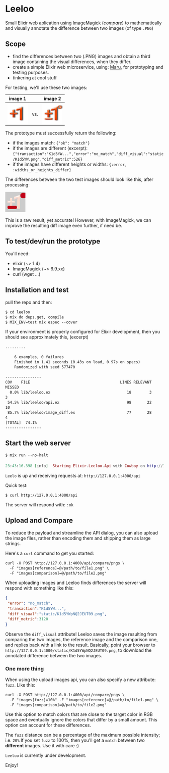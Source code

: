 # Leeloo

Small Elixir web aplication using [ImageMagick](http://www.imagemagick.org/script/index.php) (*compare*) to mathematically and visually annotate the difference between two images (of type `.PNG`)

## Scope

 - find the differences between two (.PNG) images and obtain a third image containing the visual differences, when they differ.
 - create a simple Elixir web microservice, using: [Maru](https://github.com/elixir-maru/maru), for prototyping and testing purposes.
 - tinkering at cool stuff

For testing, we'll use these two images:

|image 1|  |image 2|
|--------|---|-----|
|![](spec/fixtures/p1.png) | vs. | ![](spec/fixtures/p1_2.png)|

The prototype must successfully return the following:

- if the images match: `{"ok": "match"}`
- if the images are different (excerpt):
   `{"transaction":"K1d5YW...","error":"no_match","diff_visual":"static/K1d5YW.png","diff_metric":526}`
- if the images have different heights or widths: `{:error, :widths_or_heights_differ}`

The differences between the two test images should look like this, after processing:

![](spec/fixtures/p1vsp2.png)

This is a raw result, yet accurate! However, with ImageMagick, we can improve the resulting diff image even further, if need be.

## To test/dev/run the prototype

You'll need:

- elixir (~> 1.4)
- ImageMagick (~> 6.9.xx)
- curl (wget ...)


## Installation and test

pull the repo and then:

```shell
$ cd leeloo
$ mix do deps.get, compile
$ MIX_ENV=test mix espec --cover
```

If your environment is properly configured for Elixir development, then you should see approximately this, (excerpt)

```
.........

	6 examples, 0 failures
	Finished in 1.41 seconds (0.43s on load, 0.97s on specs)
	Randomized with seed 577470

----------------
COV    FILE                                        LINES RELEVANT   MISSED
  0.0% lib/leeloo.ex                                  18        3        3
 54.5% lib/leeloo/api.ex                              98       22       10
 85.7% lib/leeloo/image_diff.ex                       77       28        4
[TOTAL]  74.1%
----------------
```

## Start the web server

```elixir
$ mix run --no-halt

23:43:16.398 [info]  Starting Elixir.Leeloo.Api with Cowboy on http://127.0.0.1:4000
```

`Leelo` is up and receiving requests at: `http://127.0.0.1:4000/api`

Quick test:

```shell
$ curl http://127.0.0.1:4000/api
```
The server will respond with: `:ok`


## **Upload** and Compare

To reduce the payload and streamline the API dialog, you can also upload the image files, rather than encoding them and shipping them as large strings. 

Here's a `curl` command to get you started:

```shell
curl -X POST http://127.0.0.1:4000/api/compare/pngs \
  -F "images[reference]=@/path/to/file1.png" \
  -F "images[comparison]=@/path/to/file2.png"
```

When uploading images and Leeloo finds differences the server will respond with something like this:

```json
{
 "error": "no_match",
 "transaction":"K1d5YW...",
 "diff_visual":"static/K1d5YWpNQ2JEUT09.png", 
 "diff_metric":3120
}
```

Observe the `diff_visual` attribute! Leeloo saves the image resulting from comparing the two images, the reference image and the comparison one, and replies back with a link to the result. Basically, point your browser to `http://127.0.0.1:4000/static/K1d5YWpNQ2JEUT09.png`, to download the annotated difference between the two images.

### One more thing

When using the upload images api, you can also specify a new attribute: `fuzz`. Like this:

```shell
curl -X POST http://127.0.0.1:4000/api/compare/pngs \
  -F "images[fuzz]=10%" -F "images[reference]=@/path/to/file1.png" \
  -F "images[comparison]=@/path/to/file2.png"
```

Use this option to match colors that are close to the target color in RGB space and eventually ignore the colors that differ by a small amount. This option can account for these differences.

The `fuzz` distance can be a percentage of the maximum possible intensity; i.e. `20%`
If you set `fuzz` to 100%, then you'll get a `match` between two **different** images. Use it with care :)

`Leeloo` is currently under development.

Enjoy!
